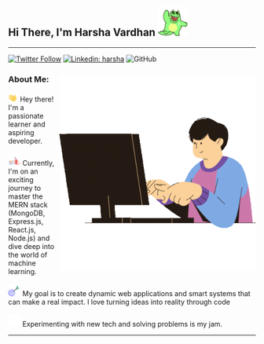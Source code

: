 <!-- - 👋 Hi, I’m @harshavardhan1726
- 👀 I’m passionate about emerging technologies and software development and strongly interested in creating innovative web applications
- 🌱 Currently I'm currently honing my Full Stack Web Development skills, exploring the latest frameworks and tools to build dynamic, user-friendly web experiences.
- 💞️ I want to collaborate on open-source projects and exciting web development ventures. If you're working on something cool, I'd love to hear about it!
- 📫 How to reach me via email at harshav1752002@gmail.com.com or through my LinkedIn profile here https://www.linkedin.com/in/harsha-vardhan-lagudu-31316a30a/
- 😄 Pronouns: He/Him -->

<!---
harshavardhan1726/harshavardhan1726 is a ✨ special ✨ repository because its `README.md` (this file) appears on your GitHub profile.
You can click the Preview link to take a look at your changes.
--->


<h2>Hi There, I'm Harsha Vardhan <img src="/images/hello.gif" height="60px" alt=""> </h2>
</div>
<hr>

[![Twitter Follow](https://img.shields.io/twitter/follow/HarshaV172604?label=Follow)](https://twitter.com/intent/follow?screen_name=HarshaV172604)
[![Linkedin: harsha](https://img.shields.io/badge/-harsha-blue?style=flat-square&logo=Linkedin&logoColor=white&link=https://www.linkedin.com/in/sai-harsha-vardhan-lagudu-31316a30a)](https://www.linkedin.com/in/sai-harsha-vardhan-lagudu-31316a30a)
![GitHub](https://img.shields.io/github/followers/harshavardhan1726)

<div>
    <div>
        <img align='right' src="/images/coding.gif" padding ="0 0 0 15px" width="400px">
    </div>
    <div>
        <h3>About Me: </h3>
        <img src="/images/Hand_wave.gif" width="20px" alt=""> Hey there! I'm a passionate learner and aspiring developer.</img>
        <br><br>
        <img src="/images/Learn.gif" width="25px" alt=""> Currently, I'm on an exciting journey to master the MERN stack (MongoDB, Express.js, React.js, Node.js) and dive deep into the world of machine learning. </img>
        <br><br>
        <img src="/images/goal.gif" width="25px" alt=""> My goal is to create dynamic web applications and smart systems that can make a real impact. I love turning ideas into reality through code 
        <br><br>
        <img src="/images/puzzle.gif" width="25px" alt=""> Experimenting with new tech and solving problems is my jam.
        <hr>
    </div>
    

    
</div>